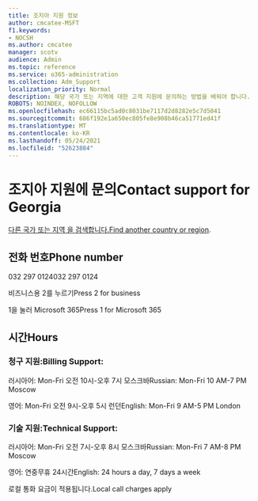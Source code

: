 ```yaml
---
title: 조지아 지원 정보
author: cmcatee-MSFT
f1.keywords:
- NOCSH
ms.author: cmcatee
manager: scotv
audience: Admin
ms.topic: reference
ms.service: o365-administration
ms.collection: Adm_Support
localization_priority: Normal
description: 해당 국가 또는 지역에 대한 고객 지원에 문의하는 방법을 배워야 합니다.
ROBOTS: NOINDEX, NOFOLLOW
ms.openlocfilehash: ec66115bc5ad0c8031be7117d2d8282e5c7d5041
ms.sourcegitcommit: 686f192e1a650ec805fe8e908b46ca51771ed41f
ms.translationtype: MT
ms.contentlocale: ko-KR
ms.lasthandoff: 05/24/2021
ms.locfileid: "52623884"
---
```

# <a name="contact-support-for-georgia"></a><span data-ttu-id="70315-103">조지아 지원에 문의</span><span class="sxs-lookup"><span data-stu-id="70315-103">Contact support for Georgia</span></span>

<span data-ttu-id="70315-104">[다른 국가 또는 지역 을 검색합니다.](../../business-video/get-help-support.md)</span><span class="sxs-lookup"><span data-stu-id="70315-104">[Find another country or region](../../business-video/get-help-support.md).</span></span>

## <a name="phone-number"></a><span data-ttu-id="70315-105">전화 번호</span><span class="sxs-lookup"><span data-stu-id="70315-105">Phone number</span></span>
<span data-ttu-id="70315-106">032 297 0124</span><span class="sxs-lookup"><span data-stu-id="70315-106">032 297 0124</span></span>

<span data-ttu-id="70315-107">비즈니스용 2를 누르기</span><span class="sxs-lookup"><span data-stu-id="70315-107">Press 2 for business</span></span>

<span data-ttu-id="70315-108">1을 눌러 Microsoft 365</span><span class="sxs-lookup"><span data-stu-id="70315-108">Press 1 for Microsoft 365</span></span>

## <a name="hours"></a><span data-ttu-id="70315-109">시간</span><span class="sxs-lookup"><span data-stu-id="70315-109">Hours</span></span>
### <a name="billing-support"></a><span data-ttu-id="70315-110">청구 지원:</span><span class="sxs-lookup"><span data-stu-id="70315-110">Billing Support:</span></span>

<span data-ttu-id="70315-111">러시아어: Mon-Fri 오전 10시-오후 7시 모스크바</span><span class="sxs-lookup"><span data-stu-id="70315-111">Russian: Mon-Fri 10 AM-7 PM Moscow</span></span>

<span data-ttu-id="70315-112">영어: Mon-Fri 오전 9시-오후 5시 런던</span><span class="sxs-lookup"><span data-stu-id="70315-112">English: Mon-Fri 9 AM-5 PM London</span></span>

### <a name="technical-support"></a><span data-ttu-id="70315-113">기술 지원:</span><span class="sxs-lookup"><span data-stu-id="70315-113">Technical Support:</span></span>

<span data-ttu-id="70315-114">러시아어: Mon-Fri 오전 7시-오후 8시 모스크바</span><span class="sxs-lookup"><span data-stu-id="70315-114">Russian: Mon-Fri 7 AM-8 PM Moscow</span></span>

<span data-ttu-id="70315-115">영어: 연중무휴 24시간</span><span class="sxs-lookup"><span data-stu-id="70315-115">English: 24 hours a day, 7 days a week</span></span>

<span data-ttu-id="70315-116">로컬 통화 요금이 적용됩니다.</span><span class="sxs-lookup"><span data-stu-id="70315-116">Local call charges apply</span></span>
